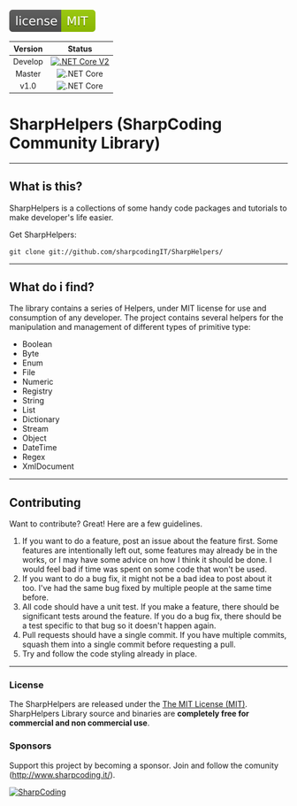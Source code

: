 [![Github license](mit.svg)](https://github.com/sharpcode-it/SharpHelpers/blob/master/LICENSE)
 
|Version|Status|
|:-:|:-:|
|Develop|[![.NET Core V2](https://github.com/sharpcode-it/SharpHelpers/actions/workflows/wfnetcorev2.yaml/badge.svg?branch=develop)](https://github.com/sharpcode-it/SharpHelpers/actions/workflows/wfnetcorev2.yaml)|
|Master|![.NET Core](https://github.com/sharpcode-it/SharpHelpers/workflows/.NET%20Core/badge.svg?branch=master)|
|v1.0|![.NET Core](https://github.com/sharpcode-it/SharpHelpers/workflows/.NET%20Core/badge.svg?branch=v1.0)|

# SharpHelpers (SharpCoding Community Library)
--------------------------------------
## What is this?

SharpHelpers is a collections of some handy code packages and tutorials to make developer's life easier.

Get SharpHelpers:

	git clone git://github.com/sharpcodingIT/SharpHelpers/
	
--------------------------------------
## What do i find?

The library contains a series of Helpers, under MIT license for use and consumption of any developer.
The project contains several helpers for the manipulation and management of different types of primitive type:
- Boolean
- Byte
- Enum
- File
- Numeric
- Registry
- String
- List
- Dictionary
- Stream
- Object
- DateTime
- Regex
- XmlDocument
	
--------------------------------------
## Contributing

Want to contribute? Great! Here are a few guidelines.

1. If you want to do a feature, post an issue about the feature first. Some features are intentionally left out, some features may already be in the works, or I may have some advice on how I think it should be done. I would feel bad if time was spent on some code that won't be used.
2. If you want to do a bug fix, it might not be a bad idea to post about it too. I've had the same bug fixed by multiple people at the same time before.
3. All code should have a unit test. If you make a feature, there should be significant tests around the feature. If you do a bug fix, there should be a test specific to that bug so it doesn't happen again.
4. Pull requests should have a single commit. If you have multiple commits, squash them into a single commit before requesting a pull.
5. Try and follow the code styling already in place.
--------------------------------------
### License

 The SharpHelpers are released under the [The MIT License (MIT)](LICENSE).
 SharpHelpers Library source and binaries are **completely free for commercial and non commercial use**.

### Sponsors

Support this project by becoming a sponsor. 
Join and follow the comunity (http://www.sharpcoding.it/).

[![SharpCoding](https://www.SharpCoding.it/SharpCoding.Theme/img/core-img/logo.png)](http://www.sharpcoding.it/)
